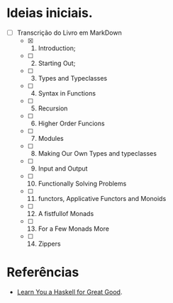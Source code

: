 # Ideias iniciais.
- [ ] Transcrição do Livro em MarkDown
   - [x] 01. Introduction;
   - [ ] 02. Starting Out;
   - [ ] 03. Types and Typeclasses
   - [ ] 04. Syntax in Functions
   - [ ] 05. Recursion
   - [ ] 06. Higher Order Funcions
   - [ ] 07. Modules
   - [ ] 08. Making Our Own Types and typeclasses
   - [ ] 09. Input and Output
   - [ ] 10. Functionally Solving Problems
   - [ ] 11. functors, Applicative Functors and Monoids
   - [ ] 12. A fistfullof Monads
   - [ ] 13. For a Few Monads More
   - [ ] 14. Zippers
  


# Referências
 - [Learn You a Haskell for Great Good](https://learnyouahaskell.com/).
